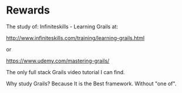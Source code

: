 # Rewards
The study of:
Infiniteskills - Learning Grails
at:

http://www.infiniteskills.com/training/learning-grails.html

or

https://www.udemy.com/mastering-grails/

The only full stack Grails video tutorial I can find.


Why study Grails? 
Because It is the Best framework. Without "one of".

